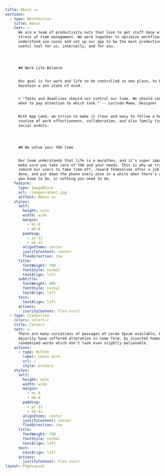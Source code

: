 ```yaml
---
title: About us
sections:
  - type: HeroSection
    title: About
    text: >
      We are a team of productivity nuts that love to get stuff done without the
      stress of time management. We work together to optimize workflows,
      understand use cases and set up our app to be the most productive and
      useful tool for us, internally, and for you.




      ## Work Life Balance


      Our goal is for work and life to be controlled in one place, to help you
      maintain a zen state of mind.


      > "Tasks and deadlines should not control our time. We should control what
      when to pay attention to which task." -- Lorinda Mamo, Designer


      With App Land, we strive to make it clear and easy to follow a healthy
      routine of work effectiveness, collaboration, and also family time and
      social events.




      ## We value your YOU time


      Our team understands that life is a marathon, and it's super important to
      make sure you take care of YOU and your needs. This is why we try to
      remind our users to take time off, reward themselves after a job well
      done, and put down the phone every once in a while when there's nowhere
      you have to be, or nothing you need to do.
    feature:
      type: ImageBlock
      url: /images/about.jpg
      altText: About us
    styles:
      self:
        height: auto
        width: wide
        margin:
          - mt-0
          - mb-0
        padding:
          - pt-12
          - pb-12
        alignItems: center
        justifyContent: center
        flexDirection: row
      title:
        fontWeight: 700
        fontStyle: normal
        textAlign: left
      subtitle:
        fontWeight: 400
        fontStyle: normal
        textAlign: left
      text:
        textAlign: left
      actions:
        justifyContent: flex-start
  - type: CtaSection
    colors: colors-c
    title: Careers
    text: >-
      There are many variations of passages of Lorem Ipsum available, but the
      majority have suffered alteration in some form, by injected humour, or
      randomised words which don't look even slightly believable.
    actions:
      - type: Button
        label: Learn more
        url: /
        style: primary
    styles:
      self:
        height: auto
        width: wide
        margin:
          - mt-0
          - mb-0
        padding:
          - pt-12
          - pb-12
        alignItems: center
        justifyContent: center
        flexDirection: row
      title:
        fontWeight: 700
        fontStyle: normal
        textAlign: left
      text:
        textAlign: left
      actions:
        justifyContent: flex-start
layout: PageLayout
---
```

